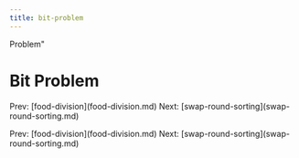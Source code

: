 ```yaml
---
title: bit-problem
---
```


Problem\"

# Bit Problem

Prev: \[food-division](food-division.md) Next:
\[swap-round-sorting](swap-round-sorting.md)

Prev: \[food-division](food-division.md) Next:
\[swap-round-sorting](swap-round-sorting.md)
